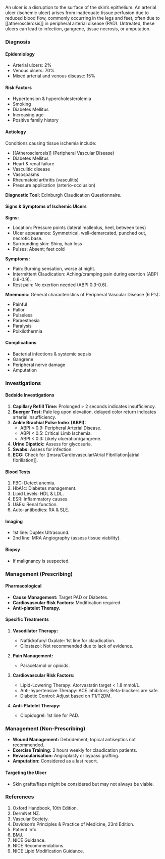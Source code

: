 An ulcer is a disruption to the surface of the skin’s epithelium. An arterial ulcer (ischemic ulcer) arises from inadequate tissue perfusion due to reduced blood flow, commonly occurring in the legs and feet, often due to [[atherosclerosis]] in peripheral arterial disease (PAD). Untreated, these ulcers can lead to infection, gangrene, tissue necrosis, or amputation.

### Diagnosis

#### Epidemiology
- Arterial ulcers: 2%
- Venous ulcers: 70%
- Mixed arterial and venous disease: 15%

#### Risk Factors
- Hypertension & hypercholesterolemia
- Smoking
- Diabetes Mellitus
- Increasing age
- Positive family history

#### Aetiology
Conditions causing tissue ischemia include:
- [[Atherosclerosis]] (Peripheral Vascular Disease)
- Diabetes Mellitus
- Heart & renal failure
- Vasculitic disease
- Vasospasms
- Rheumatoid arthritis (vasculitis)
- Pressure application (arterio-occlusion)

**Diagnostic Tool:** Edinburgh Claudication Questionnaire.

#### Signs & Symptoms of Ischemic Ulcers

**Signs:**
- Location: Pressure points (lateral malleolus, heel, between toes)
- Ulcer appearance: Symmetrical, well-demarcated, punched out, necrotic base.
- Surrounding skin: Shiny, hair loss
- Pulses: Absent; feet cold

**Symptoms:**
- Pain: Burning sensation, worse at night.
- Intermittent Claudication: Aching/cramping pain during exertion (ABPI 0.6-0.9).
- Rest pain: No exertion needed (ABPI 0.3-0.6).

**Mnemonic:** General characteristics of Peripheral Vascular Disease (6 P’s):
- Painful
- Pallor
- Pulseless
- Paraesthesia
- Paralysis
- Poikilothermia

#### Complications
- Bacterial infections & systemic sepsis
- Gangrene
- Peripheral nerve damage
- Amputation

### Investigations

#### Bedside Investigations
1. **Capillary Refill Time:** Prolonged > 2 seconds indicates insufficiency.
2. **Buerger Test:** Pale leg upon elevation, delayed color return indicates arterial insufficiency.
3. **Ankle Brachial Pulse Index (ABPI):** 
   - ABPI < 0.9: Peripheral Arterial Disease.
   - ABPI < 0.5: Critical Limb Ischemia.
   - ABPI < 0.3: Likely ulceration/gangrene.
4. **Urine Dipstick:** Assess for glycosuria.
5. **Swabs:** Assess for infection.
6. **ECG:** Check for [[msra/Cardiovascular/Atrial Fibrillation|atrial fibrillation]].

#### Blood Tests
1. FBC: Detect anemia.
2. HbA1c: Diabetes management.
3. Lipid Levels: HDL & LDL.
4. ESR: Inflammatory causes.
5. U&Es: Renal function.
6. Auto-antibodies: RA & SLE.

#### Imaging
- 1st line: Duplex Ultrasound.
- 2nd line: MRA Angiography (assess tissue viability).

#### Biopsy
- If malignancy is suspected.

### Management (Prescribing)

#### Pharmacological
- **Cause Management:** Target PAD or Diabetes.
- **Cardiovascular Risk Factors:** Modification required.
- **Anti-platelet Therapy.**

#### Specific Treatments
1. **Vasodilator Therapy:**
   - Naftidrofuryl Oxalate: 1st line for claudication.
   - Cilostazol: Not recommended due to lack of evidence.

2. **Pain Management:** 
   - Paracetamol or opioids.

3. **Cardiovascular Risk Factors:**
   - Lipid-Lowering Therapy: Atorvastatin target < 1.8 mmol/L.
   - Anti-hypertensive Therapy: ACE inhibitors; Beta-blockers are safe.
   - Diabetic Control: Adjust based on T1/T2DM.

4. **Anti-Platelet Therapy:**
   - Clopidogrel: 1st line for PAD.

### Management (Non-Prescribing)
- **Wound Management:** Debridement; topical antiseptics not recommended.
- **Exercise Training:** 2 hours weekly for claudication patients.
- **Revascularisation:** Angioplasty or bypass grafting.
- **Amputation:** Considered as a last resort.

#### Targeting the Ulcer
- Skin grafts/flaps might be considered but may not always be viable.

### References
1. Oxford Handbook, 10th Edition.
2. DermNet NZ.
3. Vascular Society.
4. Davidson’s Principles & Practice of Medicine, 23rd Edition.
5. Patient Info.
6. BMJ.
7. NICE Guidance.
8. NICE Recommendations.
9. NICE Lipid Modification Guidance.